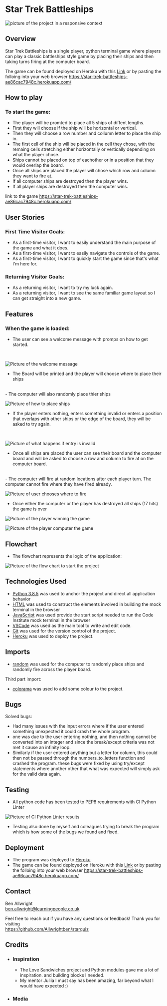 <h1>Star Trek Battleships</h1>

![picture of the project in a responsive context](documentation/response.png)

## Overview

<p>Star Trek Battleships is a single player, python terminal game where players can play a classic battleships style game by placing their ships and then taking turns firing at the computer board.</p>

The game can be found deployed on Heroku with this [Link](https://star-trek-battleships-ae86cac7948c.herokuapp.com/) or by pasting the folloing into your web browser https://star-trek-battleships-ae86cac7948c.herokuapp.com/

## How to play

<h3>To start the game:</h3>

- The player will be promted to place all 5 ships of diffent lengths.
- First they will choose if the ship will be horizontal or vertical.
- Then they will choose a row number and collumn letter to place the ship in.
- The first cell of the ship will be placed in the cell they chose, with the
remaing cells stretching either horizontally or vertically depending on what 
the player chose.
- Ships cannot be placed on top of eachother or in a position that they would
overlap the board.
- Once all ships are placed the player will chose which row and column they
want to fire at.
- If all computer ships are destroyed then the player wins.
- If all player ships are destroyed then the computer wins.

link to the game https://star-trek-battleships-ae86cac7948c.herokuapp.com/

## User Stories
<h3>First Time Visitor Goals:</h3>

- As a first-time visitor, I want to easily understand the main purpose of the game and what it does.
- As a first-time visitor, I want to easily navigate the controls of the game.
- As a first-time visitor, I want to quickly start the game since that's what I'm here for.

<h3>Returning Visitor Goals:</h3>

- As a returning visitor, I want to try my luck again.
- As a returning visitor, I want to see the same familiar game layout so I can get straight into a new game.

## Features

<h3>When the game is loaded:</h3>

- The user can see a welcome message with promps on how to get started.
<br>

![Picture of the welcome message](documentation/welcome1.png)

- The Board will be printed and the player will choose where to place their ships
<br>
- The computer will also randomly place thier ships

![Picture of how to place ships](documentation/placehips2.png)

- If the player enters nothing, enters something invalid or enters a position that overlaps with other ships or the edge of the board, they will be asked to try again.
<br>

![Picture of what happens if entry is invalid](documentation/invalid2.png)

- Once all ships are placed the user can see their board and the computer board and will be asked to choose a row and column to fire at on the computer board.
<br>
- The computer will fire at random locations after each player turn. The computer cannot fire where they have fired already.

![Picture of user chooses where to fire](documentation/choosecelltofireat2.png)

- Once either the computer or the player has destroyed all ships (17 hits) the game is over

![Picture of the player winning the game](documentation/congratulations2.png)

![Picture of the player computer the game](documentation/defeat2.png)

## Flowchart

- The flowchart represents the logic of the application:

![Picture of the flow chart to start the project](documentation/lucidflowchart2.png)


## Technologies Used

- [Python 3.8.5](https://www.python.org/downloads/release/python-385/) was used to anchor the project and direct all application behavior
- [HTML](https://developer.mozilla.org/en-US/docs/Web/HTML) was used to construct the elements involved in building the mock terminal in the browser
- [JavaScript](https://developer.mozilla.org/en-US/docs/Web/JavaScript) was used provide the start script needed to run the Code Institute mock terminal in the browser
- [VSCode](https://code.visualstudio.com/) was used as the main tool to write and edit code.
- [Git](https://git-scm.com/) was used for the version control of the project.
- [Heroku](https://dashboard.heroku.com/apps) was used to deploy the project.

## Imports

- [random](https://docs.python.org/3/library/random.html) was used for the computer to randomly place ships and randomly fire across the player board.

Third part import:
- [colorama](https://pypi.org/project/colorama/) was used to add some colour to the project.


## Bugs

Solved bugs:
- Had many issues with the input errors where if the user entered something
unexpected it could crash the whole program.
- one was due to the user entering nothing, and then nothing cannot be converted
into an integer and since the break/except criteria was not met it cause an infinity loop.
- Similarly if the user entered anything but a letter for column, this could then not be passed through the numbers_to_letters function and crashed the program.
these bugs were fixed by using try/except statements where another other that what was expected will simply ask for the valid data again.


## Testing

- All python code has been tested to PEP8 requirements with CI Python Linter

![Picture of CI Python Linter results](documentation/pep8.png)

- Testing also done by myself and coleagues trying to break the program which is how some of the bugs we found and fixed. 




## Deployment

- The program was deployed to [Heroku](https://dashboard.heroku.com/apps)
- The game can be found deployed on Heroku with this [Link](https://star-trek-battleships-ae86cac7948c.herokuapp.com/) or by pasting the folloing into your web browser https://star-trek-battleships-ae86cac7948c.herokuapp.com/

## Contact

Ben Allwright<br>
ben.allwright@learningpeople.co.uk

Feel free to reach out if you have any questions or feedback! Thank you for visiting<br> https://github.com/Allwrightben/starquiz

## Credits

- <h3>Inspiration</h3>

  - The Love Sandwiches project and Python modules gave me a lot of inspiration.
  and building blocks I needed.
  - My mentor Juliia I must say has been amazing, far beyond what I would have expected :)

- <h3>Media</h3>




